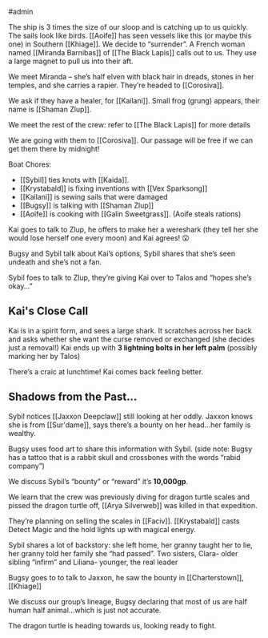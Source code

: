 #admin 

The ship is 3 times the size of our sloop and is catching up to us quickly. The sails look like birds. [[Aoife]] has seen vessels like this (or maybe this one) in Southern [[Khiage]]. We decide to “surrender”. A French woman named [[Miranda Barnibas]] of [[The Black Lapis]] calls out to us. They use a large magnet to pull us into their aft.

We meet Miranda – she’s half elven with black hair in dreads, stones in her temples, and she carries a rapier. They’re headed to [[Corosiva]].

We ask if they have a healer, for [[Kailani]]. Small frog (grung) appears, their name is [[Shaman Zlup]].

We meet the rest of the crew: refer to [[The Black Lapis]] for more details

We are going with them to [[Corosiva]]. Our passage will be free if we can get them there by midnight!

Boat Chores:
- [[Sybil]] ties knots with [[Kaida]].
- [[Krystabald]] is fixing inventions with [[Vex Sparksong]]
- [[Kailani]] is sewing sails that were damaged
- [[Bugsy]] is talking with [[Shaman Zlup]]
- [[Aoife]] is cooking with [[Galin Sweetgrass]]. (Aoife steals rations) 

Kai goes to talk to Zlup, he offers to make her a wereshark (they tell her she would lose herself one every moon) and Kai agrees! 😲

Bugsy and Sybil talk about Kai’s options, Sybil shares that she’s seen undeath and she’s not a fan.

Sybil foes to talk to Zlup, they’re giving Kai over to Talos and “hopes she’s okay…”

## Kai's Close Call
Kai is in a spirit form, and sees a large shark. 
It scratches across her back and asks whether she want the curse removed or exchanged (she decides just a removal!) 
Kai ends up with **3 lightning bolts in her left palm** (possibly marking her by Talos)

There’s a craic at lunchtime! Kai comes back feeling better.

## Shadows from the Past...
Sybil notices [[Jaxxon Deepclaw]] still looking at her oddly. Jaxxon knows she is from [[Sur'dame]], says there’s a bounty on her head…her family is wealthy. 

Bugsy uses food art to share this information with Sybil. (side note: Bugsy has a tattoo that is a rabbit skull and crossbones with the words “rabid company”)

We discuss Sybil’s “bounty” or “reward” it’s **10,000gp**.

We learn that the crew was previously diving for dragon turtle scales and pissed the dragon turtle off, [[Arya Silverweb]] was killed in that expedition. 

They’re planning on selling the scales in [[Faciv]]. [[Krystabald]] casts Detect Magic and the hold lights up with magical energy. 

Sybil shares a lot of backstory: she left home, her granny taught her to lie, her granny told her family she “had passed”. Two sisters, Clara- older sibling “infirm” and Liliana- younger, the real leader 

Bugsy goes to to talk to Jaxxon, he saw the bounty in [[Charterstown]], [[Khiage]]

We discuss our group’s lineage, Bugsy declaring that most of us are half human half animal…which is just not accurate.

The dragon turtle is heading towards us, looking ready to fight. 